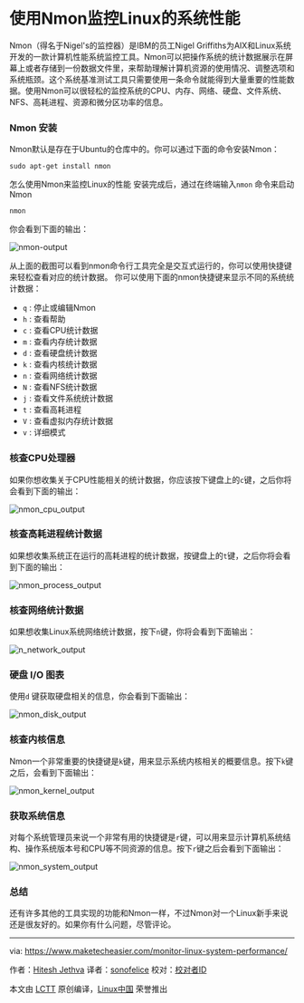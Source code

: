 使用Nmon监控Linux的系统性能
================================================================================
Nmon（得名于Nigel's的监控器）是IBM的员工Nigel Griffiths为AIX和Linux系统开发的一款计算机性能系统监控工具。Nmon可以把操作系统的统计数据展示在屏幕上或者存储到一份数据文件里，来帮助理解计算机资源的使用情况、调整选项和系统瓶颈。这个系统基准测试工具只需要使用一条命令就能得到大量重要的性能数据。使用Nmon可以很轻松的监控系统的CPU、内存、网络、硬盘、文件系统、NFS、高耗进程、资源和微分区功率的信息。

### Nmon 安装 ###

Nmon默认是存在于Ubuntu的仓库中的。你可以通过下面的命令安装Nmon：

    sudo apt-get install nmon

怎么使用Nmon来监控Linux的性能
安装完成后，通过在终端输入`nmon` 命令来启动Nmon

    nmon

你会看到下面的输出：

![nmon-output](https://www.maketecheasier.com/assets/uploads/2015/12/nmon-output.png)

从上面的截图可以看到nmon命令行工具完全是交互式运行的，你可以使用快捷键来轻松查看对应的统计数据。
你可以使用下面的nmon快捷键来显示不同的系统统计数据：

- `q` : 停止或编辑Nmon
- `h` : 查看帮助
- `c` : 查看CPU统计数据
- `m` : 查看内存统计数据
- `d` : 查看硬盘统计数据
- `k` : 查看内核统计数据
- `n` : 查看网络统计数据
- `N` : 查看NFS统计数据
- `j` : 查看文件系统统计数据
- `t` : 查看高耗进程
- `V` : 查看虚拟内存统计数据
- `v` : 详细模式

### 核查CPU处理器 ###

如果你想收集关于CPU性能相关的统计数据，你应该按下键盘上的`c`键，之后你将会看到下面的输出：

![nmon_cpu_output](https://www.maketecheasier.com/assets/uploads/2015/12/nmon_cpu_output.png)

### 核查高耗进程统计数据 ###

如果想收集系统正在运行的高耗进程的统计数据，按键盘上的`t`键，之后你将会看到下面的输出：

![nmon_process_output](https://www.maketecheasier.com/assets/uploads/2015/12/nmon_process_output.jpg)

### 核查网络统计数据 ###

如果想收集Linux系统网络统计数据，按下`n`键，你将会看到下面输出：

![n_network_output](https://www.maketecheasier.com/assets/uploads/2015/12/nmon_network_output.png)

### 硬盘 I/O 图表 ###

使用`d` 键获取硬盘相关的信息，你会看到下面输出：

![nmon_disk_output](https://www.maketecheasier.com/assets/uploads/2015/12/nmon_disk_output.png)

### 核查内核信息 ###

Nmon一个非常重要的快捷键是`k`键，用来显示系统内核相关的概要信息。按下`k`键之后，会看到下面输出：

![nmon_kernel_output](https://www.maketecheasier.com/assets/uploads/2015/12/nmon_kernel_output.png)

### 获取系统信息 ###

对每个系统管理员来说一个非常有用的快捷键是`r`键，可以用来显示计算机系统结构、操作系统版本号和CPU等不同资源的信息。按下`r`键之后会看到下面输出：

![nmon_system_output](https://www.maketecheasier.com/assets/uploads/2015/12/nmon_system_output.png)

### 总结 ###

还有许多其他的工具实现的功能和Nmon一样，不过Nmon对一个Linux新手来说还是很友好的。如果你有什么问题，尽管评论。

--------------------------------------------------------------------------------

via: https://www.maketecheasier.com/monitor-linux-system-performance/

作者：[Hitesh Jethva][a]
译者：[sonofelice](https://github.com/sonofelice)
校对：[校对者ID](https://github.com/校对者ID)

本文由 [LCTT](https://github.com/LCTT/TranslateProject) 原创编译，[Linux中国](https://linux.cn/) 荣誉推出

[a]:https://www.maketecheasier.com/author/hiteshjethva/

